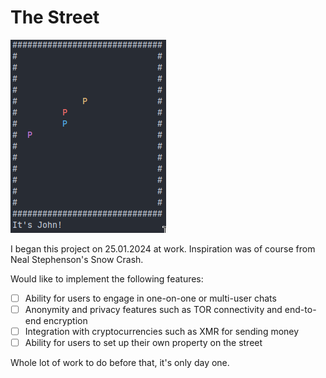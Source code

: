 # The Street

![The Street vAlpha](thestreet_alpha.png)

I began this project on 25.01.2024 at work. Inspiration was of course from Neal Stephenson's Snow Crash.

Would like to implement the following features:
- [ ] Ability for users to engage in one-on-one or multi-user chats
- [ ] Anonymity and privacy features such as TOR connectivity and end-to-end encryption
- [ ] Integration with cryptocurrencies such as XMR for sending money
- [ ] Ability for users to set up their own property on the street

Whole lot of work to do before that, it's only day one.
